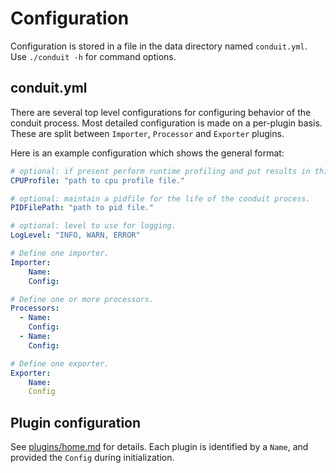 # Configuration

Configuration is stored in a file in the data directory named `conduit.yml`.
Use `./conduit -h` for command options.

## conduit.yml

There are several top level configurations for configuring behavior of the conduit process. Most detailed configuration is made on a per-plugin basis. These are split between `Importer`, `Processor` and `Exporter` plugins.

Here is an example configuration which shows the general format:
```yaml
# optional: if present perform runtime profiling and put results in this file.
CPUProfile: "path to cpu profile file."

# optional: maintain a pidfile for the life of the conduit process.
PIDFilePath: "path to pid file."

# optional: level to use for logging.
LogLevel: "INFO, WARN, ERROR"

# Define one importer.
Importer:
    Name:
    Config:

# Define one or more processors.
Processors:
  - Name:
    Config:
  - Name:
    Config:

# Define one exporter.
Exporter:
    Name:
    Config
```

## Plugin configuration

See [plugins/home.md](plugins/home.md) for details.
Each plugin is identified by a `Name`, and provided the `Config` during initialization.
